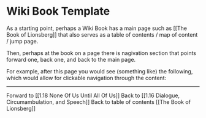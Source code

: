 # Wiki Book Template
As a starting point, perhaps a Wiki Book has a main page such as [[The Book of Lionsberg]] that also serves as a table of contents / map of content / jump page. 

Then, perhaps at the book on a page there is nagivation section that points forward one, back one, and back to the main page. 

For example, after this page you would see (something like) the following, which would allow for clickable navigation through the content: 

___

Forward to [[1.18 None Of Us Until All Of Us]]
Back to [[1.16 Dialogue, Circumambulation, and Speech]]
Back to table of contents [[The Book of Lionsberg]]

